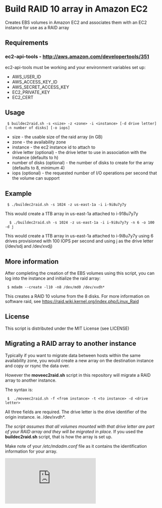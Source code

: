# Build RAID 10 array in Amazon EC2

Creates EBS volumes in Amazon EC2 and associates them with an EC2 instance for use as a RAID array

##  Requirements

### ec2-api-tools - http://aws.amazon.com/developertools/351

ec2-api-tools must be working and your environment variables set up:

* AWS_USER_ID
* AWS_ACCESS_KEY_ID
* AWS_SECRET_ACCESS_KEY
* EC2_PRIVATE_KEY
* EC2_CERT

##  Usage

     $ buildec2raid.sh -s <size> -z <zone> -i <instance> [-d drive letter] [-n number of disks] [-o iops]

* size - the usable size of the raid array (in GB)
* zone - the availability zone
* instance - the ec2 instance id to attach to
* drive letter (optional) - the drive letter to use in association with the instance (defaults to h)
* number of disks (optional) - the number of disks to create for the array (defaults to 8, minimum 4)
* iops (optional) - the requested number of I/O operations per second that the volume can support

##  Example

     $ ./buildec2raid.sh -s 1024 -z us-east-1a -i i-9i8u7y7y

This would create a 1TB array in us-east-1a attached to i-918u7y7y

      $ ./buildec2raid.sh -s 1024 -z us-east-1a -i i-9i8u7y7y -n 6 -o 100 -d j

This would create a 1TB array in us-east-1a attached to i-9i8u7y7y using 6 drives provisioned with 100 IOPS per second and using j as the drive letter
(/dev/sdj and /dev/xvdj)

## More information

After completing the creation of the EBS volumes using this script, you can log into the instance and initialize the raid array:

     $ mdadm --create -l10 -n8 /dev/md0 /dev/xvdh*

This creates a RAID 10 volume from the 8 disks. For more information on software raid, see https://raid.wiki.kernel.org/index.php/Linux_Raid

## License

This script is distributed under the MIT License (see LICENSE)

## Migrating a RAID array to another instance

Typically if you want to migrate data between hosts within the same availability zone, you would create a new array on the destination instance and copy or rsync the data over. 

However the <strong>moveec2raid.sh</strong> script in this repository will migrate a RAID array to another instance. 

The syntax is:

     $  ./moveec2raid.sh -f <from instance> -t <to instance> -d <drive letter>

All three fields are required. The drive letter is the drive identifier of the origin instance. ie. /dev/xvdh*.

<em>The script assumes that all volumes mounted with that drive letter are part of your RAID array and they will be migrated in place.</em> If you used the <strong>buildec2raid.sh</strong> script, that is how the array is set up. 

Make note of your <em>/etc/mdadm.conf</em> file as it contains the identification information for your array. 


[![Analytics](https://ga-beacon.appspot.com/UA-24846718-5/buildec2raid/README.md)](https://github.com/igrigorik/ga-beacon)
